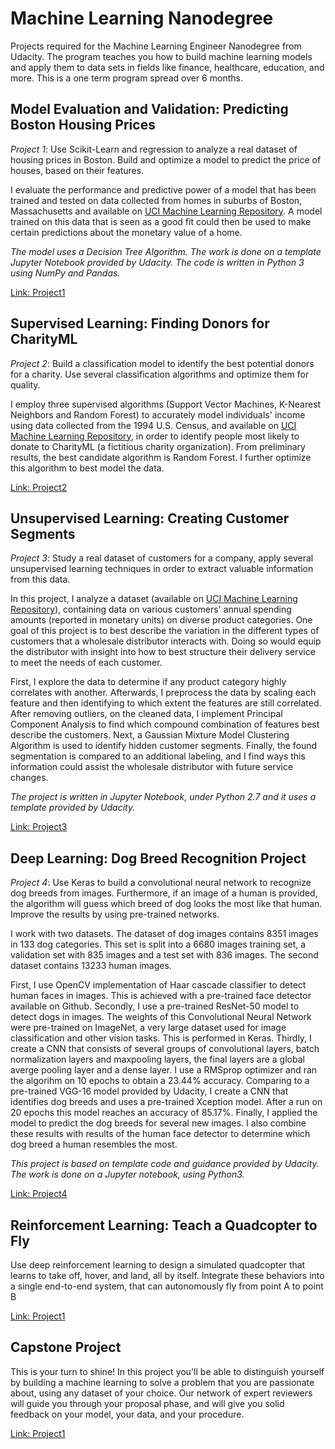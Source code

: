 # Machine Learning Nanodegree

Projects required for the Machine Learning Engineer Nanodegree from Udacity. The program teaches you how to build machine learning models and apply them to data sets in fields like finance, healthcare, education, and more. This is a one term program spread over 6 months. 

## Model Evaluation and Validation: Predicting Boston Housing Prices

_Project 1_: Use Scikit-Learn and regression to analyze a real dataset of housing prices in Boston. Build and optimize a model to predict the price of houses, based on their features.

I evaluate the performance and predictive power of a model that has been trained and tested on data collected from homes in suburbs of Boston, Massachusetts and available on [UCI Machine Learning Repository](http://archive.ics.uci.edu/ml/index.php). A model trained on this data that is seen as a good fit could then be used to make certain predictions about the monetary value of a home. 

_The model uses a Decision Tree Algorithm. The work is done on a template Jupyter Notebook provided by Udacity. The code is written in Python 3 using NumPy and Pandas._

[Link: Project1](http://htmlpreview.github.io/?https://github.com/SolanaO/mlen_udacity/blob/master/mlen.P1.Boston_Housing.html)

## Supervised Learning: Finding Donors for CharityML

_Project 2_: Build a classification model to identify the best potential donors for a charity. Use several classification algorithms and optimize them for quality.

I employ three supervised algorithms (Support Vector Machines, K-Nearest Neighbors and Random Forest) to accurately model individuals' income using data collected from the 1994 U.S. Census, and available on [UCI Machine Learning Repository](http://archive.ics.uci.edu/ml/index.php), in order to identify people most likely to donate to CharityML (a fictitious charity organization). From preliminary results, the best candidate algorithm is Random Forest. I further optimize this algorithm to best model the data.

[Link: Project2](http://htmlpreview.github.io/?https://github.com/SolanaO/mlen_udacity/blob/master/mlen.P2.Finding_Donors.html)

## Unsupervised Learning: Creating Customer Segments

_Project 3_: Study a real dataset of customers for a company, apply several unsupervised learning techniques in order to extract valuable information from this data.

In this project, I analyze a dataset (available on  [UCI Machine Learning Repository](http://archive.ics.uci.edu/ml/index.php)), containing data on various customers' annual spending amounts (reported in monetary units) on diverse product categories. One goal of this project is to best describe the variation in the different types of customers that a wholesale distributor interacts with. Doing so would equip the distributor with insight into how to best structure their delivery service to meet the needs of each customer.

First, I explore the data to determine if any product category highly correlates with another. Afterwards, I preprocess the data by scaling each feature and then identifying to which extent the features are still correlated. After removing outliers, on the cleaned data, I implement Principal Component Analysis to find which compound combination of features best describe the customers. Next, a Gaussian Mixture Model Clustering Algorithm is used to identify hidden customer segments. Finally, the found segmentation is compared to an additional labeling, and I find ways this information could assist the wholesale distributor with future service changes.

_The project is written in Jupyter Notebook, under Python 2.7 and it uses a template provided by Udacity._

[Link: Project3](http://htmlpreview.github.io/?https://github.com/SolanaO/mlen_udacity/blob/master/mlen.P3.Customer_Segments.html)

## Deep Learning: Dog Breed Recognition Project

_Project 4_: Use Keras to build a convolutional neural network to recognize dog breeds from images. Furthermore, if an image of a human is provided, the algorithm will guess which breed of dog looks the most like that human. Improve the results by using pre-trained networks.

I work with two datasets. The dataset of dog images contains 8351 images in 133 dog categories. This set is split into a 6680 images training set, a validation set with 835 images and a test set with 836 images. The second dataset contains 13233 human images.

First, I use OpenCV implementation of Haar cascade classifier to detect human faces in images. This is achieved with a pre-trained face detector available on Github. Secondly, I use a pre-trained ResNet-50 model to detect dogs in images. The weights of this Convolutional Neural Network were pre-trained on ImageNet, a very large dataset used for image classification and other vision tasks. This is performed in Keras.
Thirdly, I create a CNN that consists of several groups of convolutional layers, batch normalization layers and maxpooling layers, the final layers are a global averge pooling layer and a dense layer. I use a RMSprop optimizer and ran the algorihm on 10 epochs to obtain a 23.44% accuracy. Comparing to a pre-trained VGG-16 model provided by Udacity, I create a CNN that identifies dog breeds and uses a pre-trained Xception model. After a run on 20 epochs this model reaches an accuracy of 85.17%. Finally, I applied the model to predict the dog breeds for several new images. I also combine these results with results of the human face detector to determine which dog breed a human resembles the most.

_This project is based on template code and guidance provided by Udacity. The work is done on a Jupyter notebook, using Python3._

[Link: Project4](http://htmlpreview.github.io/?https://github.com/SolanaO/mlen_udacity/blob/master/mlen.P4.Dog_Breeds_Recognition.html)

## Reinforcement Learning: Teach a Quadcopter to Fly

Use deep reinforcement learning to design a simulated quadcopter that learns to take off, hover, and land, all by itself. Integrate these behaviors into a single end-to-end system, that can autonomously fly from point A to point B

[Link: Project1](http://htmlpreview.github.io/?https://github.com/SolanaO/mlen_udacity/blob/master/mlen.P1.bostonHousing.html)

## Capstone Project

This is your turn to shine! In this project you'll be able to distinguish yourself by building a machine learning to solve a problem that you are passionate about, using any dataset of your choice. Our network of expert reviewers will guide you through your proposal phase, and will give you solid feedback on your model, your data, and your procedure.

[Link: Project1](http://htmlpreview.github.io/?https://github.com/SolanaO/mlen_udacity/blob/master/mlen.P1.bostonHousing.html)




